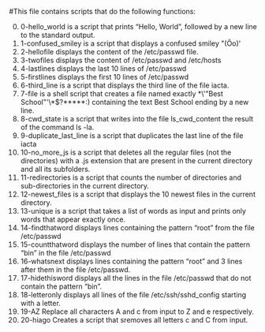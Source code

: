 #This file contains scripts that do the following functions:

0. 0-hello_world is a script that prints “Hello, World”, followed by a new line to the standard output.
1. 1-confused_smiley is a script that displays a confused smiley "(Ôo)'
2. 2-hellofile displays the content of the /etc/passwd file.
3. 3-twofiles displays the content of /etc/passwd and /etc/hosts
4. 4-lastlines displays the last 10 lines of /etc/passwd
5. 5-firstlines displays the first 10 lines of /etc/passwd
6. 6-third_line is a script that displays the third line of the file iacta.
7. 7-file is a shell script that creates a file named exactly \*\\'"Best School"\'\\*$\?\*\*\*\*\*:) containing the text Best School ending by a new line.
8. 8-cwd_state is a script that writes into the file ls_cwd_content the result of the command ls -la.
9. 9-duplicate_last_line is a script that duplicates the last line of the file iacta
10. 10-no_more_js  is a script that deletes all the regular files (not the directories) with a .js extension that are present in the current directory and all its subfolders.
11. 11-redirectories is a script that counts the number of directories and sub-directories in the current directory.
12. 12-newest_files is a script that displays the 10 newest files in the current directory.
13. 13-unique is a script that takes a list of words as input and prints only words that appear exactly once.
14. 14-findthatword displays lines containing the pattern “root” from the file /etc/passwd
15. 15-countthatword displays the number of lines that contain the pattern “bin” in the file /etc/passwd
16. 16-whatsnext displays lines containing the pattern “root” and 3 lines after them in the file /etc/passwd.
17. 17-hidethisword displays all the lines in the file /etc/passwd that do not contain the pattern “bin”.
18. 18-letteronly displays all lines of the file /etc/ssh/sshd_config starting with a letter.
19. 19-AZ Replace all characters A and c from input to Z and e respectively.
20. 20-hiago Creates a script that sremoves all letters c and C from input.
